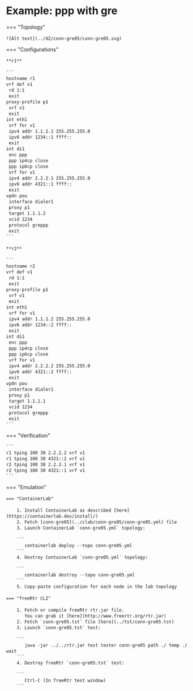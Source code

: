 # Example: ppp with gre

=== "Topology"

    ![Alt text](../d2/conn-gre05/conn-gre05.svg)

=== "Configurations"

    **r1**

    ```
    hostname r1
    vrf def v1
     rd 1:1
     exit
    proxy-profile p1
     vrf v1
     exit
    int eth1
     vrf for v1
     ipv4 addr 1.1.1.1 255.255.255.0
     ipv6 addr 1234::1 ffff::
     exit
    int di1
     enc ppp
     ppp ip4cp close
     ppp ip6cp close
     vrf for v1
     ipv4 addr 2.2.2.1 255.255.255.0
     ipv6 addr 4321::1 ffff::
     exit
    vpdn pou
     interface dialer1
     proxy p1
     target 1.1.1.2
     vcid 1234
     protocol greppp
     exit
    ```

    **r2**

    ```
    hostname r2
    vrf def v1
     rd 1:1
     exit
    proxy-profile p1
     vrf v1
     exit
    int eth1
     vrf for v1
     ipv4 addr 1.1.1.2 255.255.255.0
     ipv6 addr 1234::2 ffff::
     exit
    int di1
     enc ppp
     ppp ip4cp close
     ppp ip6cp close
     vrf for v1
     ipv4 addr 2.2.2.2 255.255.255.0
     ipv6 addr 4321::2 ffff::
     exit
    vpdn pou
     interface dialer1
     proxy p1
     target 1.1.1.1
     vcid 1234
     protocol greppp
     exit
    ```

=== "Verification"

    ```
    r1 tping 100 30 2.2.2.2 vrf v1
    r1 tping 100 30 4321::2 vrf v1
    r2 tping 100 30 2.2.2.1 vrf v1
    r2 tping 100 30 4321::1 vrf v1
    ```

=== "Emulation"

    === "ContainerLab"

        1. Install ContainerLab as described [here](https://containerlab.dev/install/)  
        2. Fetch [conn-gre05](../clab/conn-gre05/conn-gre05.yml) file  
        3. Launch ContainerLab `conn-gre05.yml` topology:  

        ```
           containerlab deploy --topo conn-gre05.yml  
        ```
        4. Destroy ContainerLab `conn-gre05.yml` topology:  

        ```
           containerlab destroy --topo conn-gre05.yml  
        ```
        5. Copy-paste configuration for each node in the lab topology

    === "freeRtr CLI"

        1. Fetch or compile freeRtr rtr.jar file.  
           You can grab it [here](http://www.freertr.org/rtr.jar)  
        2. Fetch `conn-gre05.tst` file [here](../tst/conn-gre05.tst)  
        3. Launch `conn-gre05.tst` test:  

        ```
           java -jar ../../rtr.jar test tester conn-gre05 path ./ temp ./ wait
        ```
        4. Destroy freeRtr `conn-gre05.tst` test:  

        ```
           Ctrl-C (In freeRtr test window)
        ```

